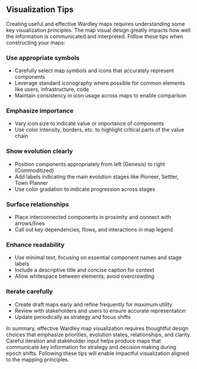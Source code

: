 ## Visualization Tips

Creating useful and effective Wardley maps requires understanding some key visualization principles. The map visual design greatly impacts how well the information is communicated and interpreted. Follow these tips when constructing your maps:  

### Use appropriate symbols

- Carefully select map symbols and icons that accurately represent components
- Leverage standard iconography where possible for common elements like users, infrastructure, code 
- Maintain consistency in icon usage across maps to enable comparison

### Emphasize importance 
	
- Vary icon size to indicate value or importance of components
- Use color intensity, borders, etc. to highlight critical parts of the value chain
	
### Show evolution clearly
	
- Position components appropriately from left (Genesis) to right (Commoditized) 
- Add labels indicating the main evolution stages like Pioneer, Settler, Town Planner
- Use color gradation to indicate progression across stages
	
### Surface relationships
		
- Place interconnected components in proximity and connect with arrows/lines
- Call out key dependencies, flows, and interactions in map legend

### Enhance readability

- Use minimal text, focusing on essential component names and stage labels
- Include a descriptive title and concise caption for context
- Allow whitespace between elements; avoid overcrowding

### Iterate carefully
	
- Create draft maps early and refine frequently for maximum utility
- Review with stakeholders and users to ensure accurate representation
- Update periodically as strategy and focus shifts
		
In summary, effective Wardley map visualization requires thoughtful design choices that emphasize priorities, evolution states, relationships, and clarity. Careful iteration and stakeholder input helps produce maps that communicate key information for strategy and decision making during epoch shifts. Following these tips will enable impactful visualization aligned to the mapping principles.